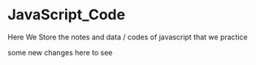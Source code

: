 # JavaScript_Code
Here We Store the notes and data / codes of javascript that we practice

some new changes here to see